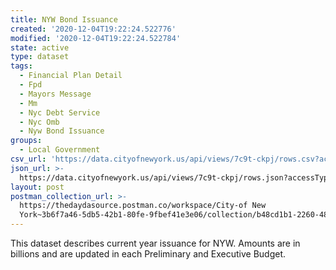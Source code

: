```yaml
---
title: NYW Bond Issuance
created: '2020-12-04T19:22:24.522776'
modified: '2020-12-04T19:22:24.522784'
state: active
type: dataset
tags:
  - Financial Plan Detail
  - Fpd
  - Mayors Message
  - Mm
  - Nyc Debt Service
  - Nyc Omb
  - Nyw Bond Issuance
groups:
  - Local Government
csv_url: 'https://data.cityofnewyork.us/api/views/7c9t-ckpj/rows.csv?accessType=DOWNLOAD'
json_url: >-
  https://data.cityofnewyork.us/api/views/7c9t-ckpj/rows.json?accessType=DOWNLOAD
layout: post
postman_collection_url: >-
  https://thedaydasource.postman.co/workspace/City-of New
  York~3b6f7a46-5db5-42b1-80fe-9fbef41e3e06/collection/b48cd1b1-2260-48cc-a435-15a8809e333d
---
```

This dataset describes current year issuance for NYW. Amounts are in billions and are updated in each Preliminary and Executive Budget.
